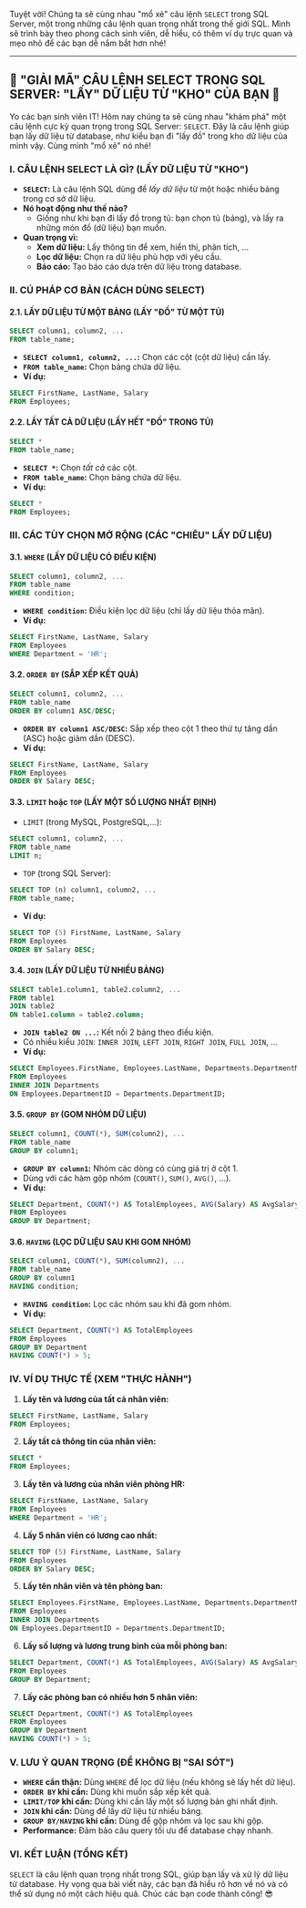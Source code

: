 Tuyệt vời! Chúng ta sẽ cùng nhau "mổ xẻ" câu lệnh `SELECT` trong SQL Server, một trong những câu lệnh quan trọng nhất
trong thế giới SQL. Mình sẽ trình bày theo phong cách sinh viên, dễ hiểu, có thêm ví dụ trực quan và mẹo nhỏ để các bạn
dễ nắm bắt hơn nhé!

---

## **🚀 "GIẢI MÃ" CÂU LỆNH SELECT TRONG SQL SERVER: "LẤY" DỮ LIỆU TỪ "KHO" CỦA BẠN 🚀**

Yo các bạn sinh viên IT! Hôm nay chúng ta sẽ cùng nhau "khám phá" một câu lệnh cực kỳ quan trọng trong SQL Server:
`SELECT`. Đây là câu lệnh giúp bạn lấy dữ liệu từ database, như kiểu bạn đi "lấy đồ" trong kho dữ liệu của mình vậy.
Cùng mình "mổ xẻ" nó nhé!

### **I. CÂU LỆNH SELECT LÀ GÌ? (LẤY DỮ LIỆU TỪ "KHO")**

* **`SELECT`:** Là câu lệnh SQL dùng để *lấy dữ liệu* từ một hoặc nhiều bảng trong cơ sở dữ liệu.
* **Nó hoạt động như thế nào?**
    * Giống như khi bạn đi lấy đồ trong tủ: bạn chọn tủ (bảng), và lấy ra những món đồ (dữ liệu) bạn muốn.
* **Quan trọng vì:**
    * **Xem dữ liệu:** Lấy thông tin để xem, hiển thị, phân tích, ...
    * **Lọc dữ liệu:** Chọn ra dữ liệu phù hợp với yêu cầu.
    * **Báo cáo:** Tạo báo cáo dựa trên dữ liệu trong database.

### **II. CÚ PHÁP CƠ BẢN (CÁCH DÙNG SELECT)**

#### **2.1. LẤY DỮ LIỆU TỪ MỘT BẢNG (LẤY "ĐỒ" TỪ MỘT TỦ)**

```sql
SELECT column1, column2, ...
FROM table_name;
```

* **`SELECT column1, column2, ...`:** Chọn các cột (cột dữ liệu) cần lấy.
* **`FROM table_name`:** Chọn bảng chứa dữ liệu.
* **Ví dụ:**

```sql
SELECT FirstName, LastName, Salary
FROM Employees;
```

#### **2.2. LẤY TẤT CẢ DỮ LIỆU (LẤY HẾT "ĐỒ" TRONG TỦ)**

```sql
SELECT *
FROM table_name;
```

* **`SELECT *`:** Chọn *tất cả* các cột.
* **`FROM table_name`:** Chọn bảng chứa dữ liệu.
* **Ví dụ:**

```sql
SELECT *
FROM Employees;
```

### **III. CÁC TÙY CHỌN MỞ RỘNG (CÁC "CHIÊU" LẤY DỮ LIỆU)**

#### **3.1. `WHERE` (LẤY DỮ LIỆU CÓ ĐIỀU KIỆN)**

```sql
SELECT column1, column2, ...
FROM table_name
WHERE condition;
```

* **`WHERE condition`:** Điều kiện lọc dữ liệu (chỉ lấy dữ liệu thỏa mãn).
* **Ví dụ:**

```sql
SELECT FirstName, LastName, Salary
FROM Employees
WHERE Department = 'HR';
```

#### **3.2. `ORDER BY` (SẮP XẾP KẾT QUẢ)**

```sql
SELECT column1, column2, ...
FROM table_name
ORDER BY column1 ASC/DESC;
```

* **`ORDER BY column1 ASC/DESC`:** Sắp xếp theo cột 1 theo thứ tự tăng dần (ASC) hoặc giảm dần (DESC).
* **Ví dụ:**

```sql
SELECT FirstName, LastName, Salary
FROM Employees
ORDER BY Salary DESC;
```

#### **3.3. `LIMIT` hoặc `TOP` (LẤY MỘT SỐ LƯỢNG NHẤT ĐỊNH)**

* `LIMIT` (trong MySQL, PostgreSQL,...):

```sql
SELECT column1, column2, ...
FROM table_name
LIMIT n;
```

* `TOP` (trong SQL Server):

```sql
SELECT TOP (n) column1, column2, ...
FROM table_name;
```

* **Ví dụ:**

```sql
SELECT TOP (5) FirstName, LastName, Salary
FROM Employees
ORDER BY Salary DESC;
```

#### **3.4. `JOIN` (LẤY DỮ LIỆU TỪ NHIỀU BẢNG)**

```sql
SELECT table1.column1, table2.column2, ...
FROM table1
JOIN table2
ON table1.column = table2.column;
```

* **`JOIN table2 ON ...`:** Kết nối 2 bảng theo điều kiện.
* Có nhiều kiểu `JOIN`: `INNER JOIN`, `LEFT JOIN`, `RIGHT JOIN`, `FULL JOIN`, ...
* **Ví dụ:**

```sql
SELECT Employees.FirstName, Employees.LastName, Departments.DepartmentName
FROM Employees
INNER JOIN Departments
ON Employees.DepartmentID = Departments.DepartmentID;
```

#### **3.5. `GROUP BY` (GOM NHÓM DỮ LIỆU)**

```sql
SELECT column1, COUNT(*), SUM(column2), ...
FROM table_name
GROUP BY column1;
```

* **`GROUP BY column1`:** Nhóm các dòng có cùng giá trị ở cột 1.
* Dùng với các hàm gộp nhóm (`COUNT()`, `SUM()`, `AVG()`, ...).
* **Ví dụ:**

```sql
SELECT Department, COUNT(*) AS TotalEmployees, AVG(Salary) AS AvgSalary
FROM Employees
GROUP BY Department;
```

#### **3.6. `HAVING` (LỌC DỮ LIỆU SAU KHI GOM NHÓM)**

```sql
SELECT column1, COUNT(*), SUM(column2), ...
FROM table_name
GROUP BY column1
HAVING condition;
```

* **`HAVING condition`:** Lọc các nhóm sau khi đã gom nhóm.
* **Ví dụ:**

```sql
SELECT Department, COUNT(*) AS TotalEmployees
FROM Employees
GROUP BY Department
HAVING COUNT(*) > 5;
```

### **IV. VÍ DỤ THỰC TẾ (XEM "THỰC HÀNH")**

1. **Lấy tên và lương của tất cả nhân viên:**

```sql
SELECT FirstName, LastName, Salary
FROM Employees;
```

2. **Lấy tất cả thông tin của nhân viên:**

```sql
SELECT *
FROM Employees;
```

3. **Lấy tên và lương của nhân viên phòng HR:**

```sql
SELECT FirstName, LastName, Salary
FROM Employees
WHERE Department = 'HR';
```

4. **Lấy 5 nhân viên có lương cao nhất:**

```sql
SELECT TOP (5) FirstName, LastName, Salary
FROM Employees
ORDER BY Salary DESC;
```

5. **Lấy tên nhân viên và tên phòng ban:**

```sql
SELECT Employees.FirstName, Employees.LastName, Departments.DepartmentName
FROM Employees
INNER JOIN Departments
ON Employees.DepartmentID = Departments.DepartmentID;
```

6. **Lấy số lượng và lương trung bình của mỗi phòng ban:**

```sql
SELECT Department, COUNT(*) AS TotalEmployees, AVG(Salary) AS AvgSalary
FROM Employees
GROUP BY Department;
```

7. **Lấy các phòng ban có nhiều hơn 5 nhân viên:**

```sql
SELECT Department, COUNT(*) AS TotalEmployees
FROM Employees
GROUP BY Department
HAVING COUNT(*) > 5;
```

### **V. LƯU Ý QUAN TRỌNG (ĐỂ KHÔNG BỊ "SAI SÓT")**

* **`WHERE` cẩn thận:** Dùng `WHERE` để lọc dữ liệu (nếu không sẽ lấy hết dữ liệu).
* **`ORDER BY` khi cần:** Dùng khi muốn sắp xếp kết quả.
* **`LIMIT/TOP` khi cần:** Dùng khi cần lấy một số lượng bản ghi nhất định.
* **`JOIN` khi cần:** Dùng để lấy dữ liệu từ nhiều bảng.
* **`GROUP BY/HAVING` khi cần:** Dùng để gộp nhóm và lọc sau khi gộp.
* **Performance:** Đảm bảo câu query tối ưu để database chạy nhanh.

### **VI. KẾT LUẬN (TỔNG KẾT)**

`SELECT` là câu lệnh quan trọng nhất trong SQL, giúp bạn lấy và xử lý dữ liệu từ database. Hy vọng qua bài viết này, các
bạn đã hiểu rõ hơn về nó và có thể sử dụng nó một cách hiệu quả. Chúc các bạn code thành công! 😎
